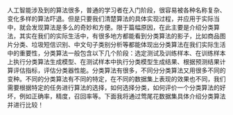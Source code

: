 人工智能涉及到的算法很多，普通的学习者在入门阶段，很容易被各种名称复杂、变化多样的算法吓退。但是只要我们清楚算法的具体实现过程，并应用于实际当中，就会发现算法是多么的奇妙和方便。限于篇幅原因，在此主要是介绍分类算法，其实在我们的实际生活中，有很多地方都能看到分类算法的影子，比如商品图片分类、垃圾短信识别、中文句子类别分析等都能体现出分类算法在我们实际生活中的重要性，分类算法一般包含以下几个阶段：选定测试及训练样本、在训练样本上执行分类算法生成模型、在测试样本中执行分类模型生成结果、根据预测结果计算评估指标，评估分类器性能。分类算法有很多，不同分分类算法又用很多不同的变种。不同的分类算法有不同的特定，在不同的数据集上表现的效果也不同，我们需要根据特定的任务进行算法的选择，如何选择分类，如何评价一个分类算法的好坏，例如正确率，精度，召回率等。下面我将通过莺尾花数据集具体介绍分类算法并进行比较！

